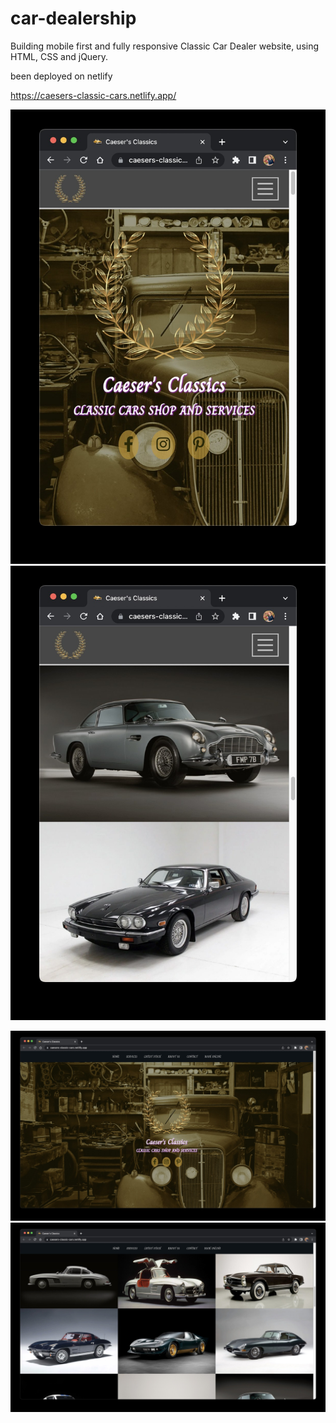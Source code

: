# car-dealership

Building mobile first and fully responsive Classic Car Dealer website, using HTML, CSS and jQuery.

been deployed on netlify

https://caesers-classic-cars.netlify.app/

![screeshot 3](./screen-shots/Screenshot%203.jpg)
![screeshot 4](./screen-shots/Screenshot%204.jpg)

![screeshot 1](./screen-shots/Screenshot%201.jpg)
![screeshot 2](./screen-shots/Screenshot%202.jpg)

